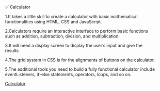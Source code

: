 ✅ Calculator

1.It takes a little skill to create a calculator with basic mathematical functionalities using HTML, CSS and JavaScript.

2.Calculators require an interactive interface to perform basic functions such as addition, subtraction, division, and multiplication.

3.It will need a display screen to display the user’s input and give the results.

4.The grid system in CSS is for the alignments of buttons on the calculator.

5.The additional tools you need to build a fully functional calculator include eventListeners, if-else statements, operators, loops, and so on.

[Calculator](http://127.0.0.1:5500/index.html)
